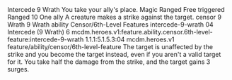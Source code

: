 <ability>
  <name>Intercede</name>
  <cost>9 Wrath</cost>
  <flavor>You take your ally&apos;s place.</flavor>
  <keywords>
    <keyword>Magic</keyword>
    <keyword>Ranged</keyword>
  </keywords>
  <type>Free triggered</type>
  <distance>Ranged 10</distance>
  <target>One ally</target>
  <trigger>A creature makes a strike against the target.</trigger>
  <metadata>
    <class>censor</class>
    <cost>9 Wrath</cost>
    <cost_amount>9</cost_amount>
    <cost_resource>Wrath</cost_resource>
    <feature_type>ability</feature_type>
    <file_dpath>Censor/6th-Level Features</file_dpath>
    <item_id>intercede-9-wrath</item_id>
    <item_index>04</item_index>
    <item_name>Intercede (9 Wrath)</item_name>
    <level>6</level>
    <scc>mcdm.heroes.v1:feature.ability.censor.6th-level-feature:intercede-9-wrath</scc>
    <scdc>1.1.1:5.1.5.3:04</scdc>
    <source>mcdm.heroes.v1</source>
    <type>feature/ability/censor/6th-level-feature</type>
  </metadata>
  <effects>
    <effect type="mundane">The target is unaffected by the strike and you become the target instead, even if you aren&apos;t a valid target for it. You take half the damage from the strike, and the target gains 3 surges.</effect>
  </effects>
</ability>
